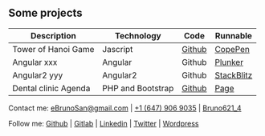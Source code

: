 
## Some projects

**Description** | **Technology** | **Code** | **Runnable**
------------|------------|------|---------
Tower of Hanoi Game | Jascript | [Github](https://github.com/ebrunosan/TowerOfHanoi) | [CopePen](https://codepen.io/ebrunosan/pen/NMRoZX)
Angular xxx | Angular | Github | [Plunker](https://embed.plnkr.co/uVy4H64hZBmzucoHjXM3/)
Angular2 yyy | Angular2 | Github | [StackBlitz](https://stackblitz.com/edit/angular-qijtbn)
Dental clinic Agenda | PHP and Bootstrap | [Github](https://github.com/ebrunosan/dentalclinic) | [Page](http://web.ebrunosan.epizy.com)

Contact me: 
[<i class="fas fa-envelope"></i> eBrunoSan@gmail.com](mailto:ebrunosan@gmail.com) | 
[<i class="fas fa-phone"></i> +1 (647) 906 9035](callto:+16479069035) |
[<i class="fab fa-skype"></i> Bruno621_4](skype:bruno621_4?chat)

Follow me:
[<i class="fab fa-github"></i> Github](https://github.com/ebrunosan) |
[<i class="fab fa-gitlab"></i> Gitlab](https://gitlab.com/ebrunosan) |
[<i class="fab fa-linkedin"></i> Linkedin](https://www.linkedin.com/in/ebrunosan) |
[<i class="fab fa-twitter"></i> Twitter](https://twitter.com/ebrunosan) |
[<i class="fab fa-wordpress"></i> Wordpress](https://ebrunosan.wordpress.com/)
